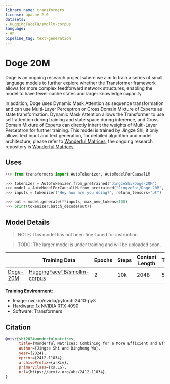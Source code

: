 ```yaml
---
library_name: transformers
license: apache-2.0
datasets:
- HuggingFaceTB/smollm-corpus
language:
- en
pipeline_tag: text-generation
---
```



# **Doge 20M**

Doge is an ongoing research project where we aim to train a series of small language models to further explore whether the Transformer framework allows for more complex feedforward network structures, enabling the model to have fewer cache states and larger knowledge capacity.

In addition, Doge uses Dynamic Mask Attention as sequence transformation and can use Multi-Layer Perceptron or Cross Domain Mixture of Experts as state transformation. Dynamic Mask Attention allows the Transformer to use self-attention during training and state space during inference, and Cross Domain Mixture of Experts can directly inherit the weights of Multi-Layer Perceptron for further training. This model is trained by Jingze Shi, it only allows text input and text generation, for detailed algorithm and model architecture, please refer to [Wonderful Matrices](https://arxiv.org/abs/2412.11834), the ongoing research repository is [Wonderful Matrices](https://github.com/LoserCheems/WonderfulMatrices).



## Uses

```python
>>> from transformers import AutoTokenizer, AutoModelForCausalLM

>>> tokenizer = AutoTokenizer.from_pretrained("JingzeShi/Doge-20M")
>>> model = AutoModelForCausalLM.from_pretrained("JingzeShi/Doge-20M", trust_remote_code=True)
>>> inputs = tokenizer("Hey how are you doing?", return_tensors="pt")

>>> out = model.generate(**inputs, max_new_tokens=100)
>>> print(tokenizer.batch_decode(out))
```


## Model Details

> NOTE: This model has not been fine-tuned for instruction

> TODO: The larger model is under training and will be uploaded soon.


|| Training Data | Epochs | Steps | Content Length | Tokens | LR | Batch Size | Precision |
|---|---|---|---|---|---|---|---|---|
| [Doge-20M](https://huggingface.co/LoserCheems/Doge-20M) | [HuggingFaceTB/smollm-corpus](https://huggingface.co/datasets/HuggingFaceTB/smollm-corpus) | 2 | 10k | 2048 | 5B | 8e-4 | 0.25M | bfloat16 |


**Training Environment**:
- Image: nvcr.io/nvidia/pytorch:24.10-py3
- Hardware: 1x NVIDIA RTX 4090
- Software: Transformers

## Citation

```bibtex
@misc{shi2024wonderfulmatrices,
      title={Wonderful Matrices: Combining for a More Efficient and Effective Foundation Model Architecture}, 
      author={Jingze Shi and Bingheng Wu},
      year={2024},
      eprint={2412.11834},
      archivePrefix={arXiv},
      primaryClass={cs.LG},
      url={https://arxiv.org/abs/2412.11834}, 
}
```